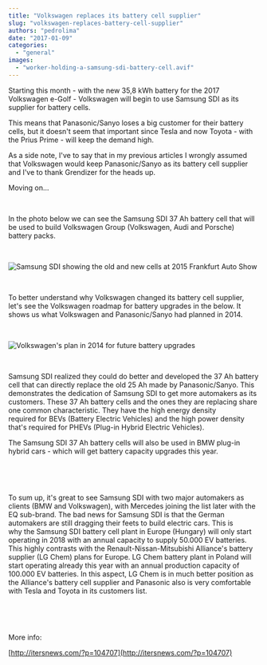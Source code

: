 ```yaml
---
title: "Volkswagen replaces its battery cell supplier"
slug: "volkswagen-replaces-battery-cell-supplier"
authors: "pedrolima"
date: "2017-01-09"
categories: 
  - "general"
images: 
  - "worker-holding-a-samsung-sdi-battery-cell.avif"
---
```


Starting this month - with the new 35,8 kWh battery for the 2017 Volkswagen e-Golf - Volkswagen will begin to use Samsung SDI as its supplier for battery cells.

This means that Panasonic/Sanyo loses a big customer for their battery cells, but it doesn't seem that important since Tesla and now Toyota - with the Prius Prime - will keep the demand high.

As a side note, I've to say that in my previous articles I wrongly assumed that Volkswagen would keep Panasonic/Sanyo as its battery cell supplier and I've to thank Grendizer for the heads up.

Moving on...

 

In the photo below we can see the Samsung SDI 37 Ah battery cell that will be used to build Volkswagen Group (Volkswagen, Audi and Porsche) battery packs.

 

![Samsung SDI showing the old and new cells at 2015 Frankfurt Auto Show](images/samsung-sdi-exhibition-booth-at-iaa-2015.avif)

 

To better understand why Volkswagen changed its battery cell supplier, let's see the Volkswagen roadmap for battery upgrades in the below. It shows us what Volkswagen and Panasonic/Sanyo had planned in 2014.

 

![Volkswagen's plan in 2014 for future battery upgrades](images/volkswagen-battery-upgrades-roadmap.avif)

 

Samsung SDI realized they could do better and developed the 37 Ah battery cell that can directly replace the old 25 Ah made by Panasonic/Sanyo. This demonstrates the dedication of Samsung SDI to get more automakers as its customers. These 37 Ah battery cells and the ones they are replacing share one common characteristic. They have the high energy density required for BEVs (Battery Electric Vehicles) and the high power density that's required for PHEVs (Plug-in Hybrid Electric Vehicles).

The Samsung SDI 37 Ah battery cells will also be used in BMW plug-in hybrid cars - which will get battery capacity upgrades this year.

 

 

To sum up, it's great to see Samsung SDI with two major automakers as clients (BMW and Volkswagen), with Mercedes joining the list later with the EQ sub-brand. The bad news for Samsung SDI is that the German automakers are still dragging their feets to build electric cars. This is why the Samsung SDI battery cell plant in Europe (Hungary) will only start operating in 2018 with an annual capacity to supply 50.000 EV batteries. This highly contrasts with the Renault-Nissan-Mitsubishi Alliance's battery supplier (LG Chem) plans for Europe. LG Chem battery plant in Poland will start operating already this year with an annual production capacity of 100.000 EV batteries. In this aspect, LG Chem is in much better position as the Alliance's battery cell supplier and Panasonic also is very comfortable with Tesla and Toyota in its customers list.

 

 

More info:

[http://itersnews.com/?p=104707](http://itersnews.com/?p=104707)
